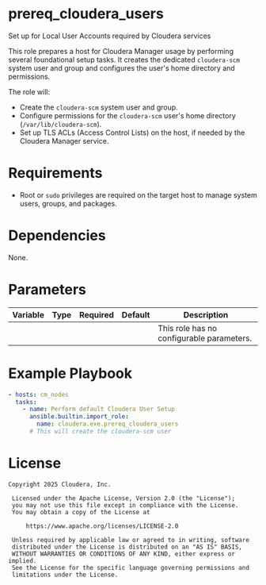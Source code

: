 # prereq_cloudera_users

Set up for Local User Accounts required by Cloudera services

This role prepares a host for Cloudera Manager usage by performing several foundational setup tasks. It creates the dedicated `cloudera-scm` system user and group and configures the user's home directory and permissions.

The role will:
- Create the `cloudera-scm` system user and group.
- Configure permissions for the `cloudera-scm` user's home directory (`/var/lib/cloudera-scm`).
- Set up TLS ACLs (Access Control Lists) on the host, if needed by the Cloudera Manager service.

# Requirements

- Root or `sudo` privileges are required on the target host to manage system users, groups, and packages.

# Dependencies

None.

# Parameters

| Variable | Type | Required | Default | Description |
| --- | --- | --- | --- | --- |
| | | | | This role has no configurable parameters. |

# Example Playbook

```yaml
- hosts: cm_nodes
  tasks:
    - name: Perform default Cloudera User Setup
      ansible.builtin.import_role:
        name: cloudera.exe.prereq_cloudera_users
      # This will create the cloudera-scm user

```

# License

```
Copyright 2025 Cloudera, Inc.

 Licensed under the Apache License, Version 2.0 (the "License");
 you may not use this file except in compliance with the License.
 You may obtain a copy of the License at

     https://www.apache.org/licenses/LICENSE-2.0

 Unless required by applicable law or agreed to in writing, software
 distributed under the License is distributed on an "AS IS" BASIS,
 WITHOUT WARRANTIES OR CONDITIONS OF ANY KIND, either express or implied.
 See the License for the specific language governing permissions and
 limitations under the License.
```
